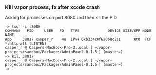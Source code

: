### Kill vapor process, fx after xcode crash

Asking for processes on port 8080 and then kill the PID
```
-> lsof -i :8080
COMMAND   PID     USER   FD   TYPE             DEVICE SIZE/OFF NODE NAME
App     38017 casper_r    4u  IPv4 0xb334c0f620b8c201      0t0  TCP *:http-alt (LISTEN)
casper_r @ Caspers-MacBook-Pro-2.local [ ~/vapor-projects/sandbox/Packages/AdminPanel-0.1.5 ] (master=)
-> kill 38017
casper_r @ Caspers-MacBook-Pro-2.local [ ~/vapor-projects/sandbox/Packages/AdminPanel-0.1.5 ] (master=)
-> 
```
